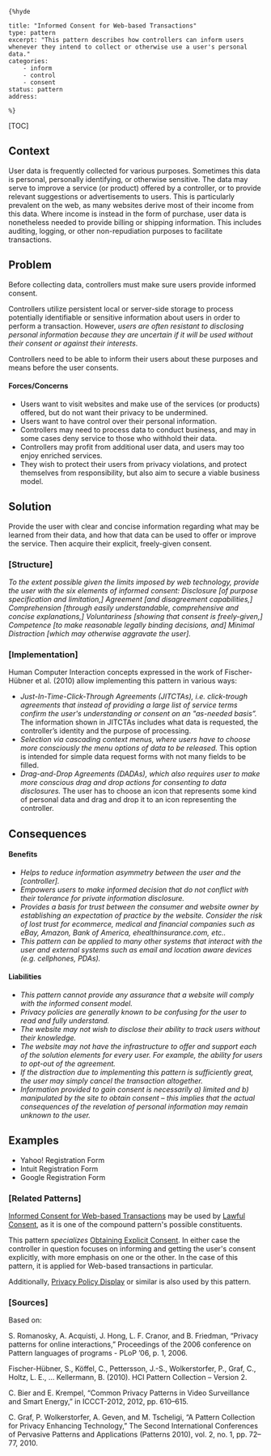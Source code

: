    {%hyde

    title: "Informed Consent for Web-based Transactions"
    type: pattern
    excerpt: "This pattern describes how controllers can inform users whenever they intend to collect or otherwise use a user's personal data."
    categories:
        - inform
        - control
        - consent
    status: pattern
    address:

    %}

[TOC]

<!--### [Also Known As]-->
<!-- All other names the pattern is known by.-->



## Context
<!-- The situations in which the pattern may apply.-->

User data is frequently collected for various purposes. Sometimes this data is personal, personally identifying, or otherwise sensitive. The data may serve to improve a service (or product) offered by a controller, or to provide relevant suggestions or advertisements to users. This is particularly prevalent on the web, as many websites derive most of their income from this data. Where income is instead in the form of purchase, user data is nonetheless needed to provide billing or shipping information. This includes auditing, logging, or other non-repudiation purposes to facilitate transactions.

## Problem
<!-- The problem a pattern addresses, including a list of forces describing why a problem might be difficult to solve.-->

Before collecting data, controllers must make sure users provide informed consent.

Controllers utilize persistent local or server-side storage to process potentially identifiable or sensitive information about users in order to perform a transaction. However, _users are often resistant to disclosing personal information because they are uncertain if it will be used without their consent or against their interests_.

Controllers need to be able to inform their users about these purposes and means before the user consents.

#### Forces/Concerns
- Users want to visit websites and make use of the services (or products) offered, but do not want their privacy to be undermined.
- Users want to have control over their personal information.
- Controllers may need to process data to conduct business, and may in some cases deny service to those who withhold their data.
- Controllers may profit from additional user data, and users may too enjoy enriched services.
- They wish to protect their users from privacy violations, and protect themselves from responsibility, but also aim to secure a viable business model.

## Solution
<!-- A concise description of how the pattern addresses the problem.-->

Provide the user with clear and concise information regarding what may be learned from their data, and how that data can be used to offer or improve the service. Then acquire their explicit, freely-given consent.

### [Structure]
<!--A detailed specification of the structural aspects of the pattern. A class diagram if applicable.-->

_To the extent possible given the limits imposed by web technology, provide the user with the six elements of informed consent: Disclosure [of purpose specification and limitation,] Agreement [and disagreement capabilities,] Comprehension [through easily understandable, comprehensive and concise explanations,] Voluntariness [showing that consent is freely-given,] Competence [to make reasonable legally binding decisions, and] Minimal Distraction [which may otherwise aggravate the user]._

### [Implementation]
<!--Guidelines for implementing the pattern; code fragments; suggested PETS; policy fragments.-->
Human Computer Interaction concepts expressed in the work of Fischer-Hübner et al. (2010) allow implementing this pattern in various ways:
- _Just-In-Time-Click-Through Agreements (JITCTAs), i.e. click-trough agreements that instead of providing a large list of service terms confirm the user's understanding or consent on an "as-needed basis”._ The information shown in JITCTAs includes what data is requested, the controller’s identity and the purpose of processing.
- _Selection via cascading context menus, where users have to choose more consciously the menu options of data to be released._ This option is intended for simple data request forms with not many fields to be filled.
- _Drag-and-Drop Agreements (DADAs), which also requires user to make more conscious drag and drop actions for consenting to data disclosures._ The user has to choose an icon that represents some kind of personal data and drag and drop it to an icon representing the controller.


## Consequences
<!--The advantages (benefits) and disadvantages (liabilities) of applying the pattern.-->

#### Benefits
- _Helps to reduce information asymmetry between the user and the [controller]._
- _Empowers users to make informed decision that do not conflict with their tolerance for private information disclosure._
- _Provides a basis for trust between the consumer and website owner by establishing an expectation of practice by the website. Consider the risk of lost trust for ecommerce, medical and financial companies such as eBay, Amazon, Bank of America, ehealthinsurance.com, etc.._
- _This pattern can be applied to many other systems that interact with the user and external systems such as email and location aware devices (e.g. cellphones, PDAs)._

#### Liabilities
- _This pattern cannot provide any assurance that a website will comply with the informed consent model._
- _Privacy policies are generally known to be confusing for the user to read and fully understand._
- _The website may not wish to disclose their ability to track users without their knowledge._
- _The website may not have the infrastructure to offer and support each of the solution elements for every user. For example, the ability for users to opt-out of the agreement._
- _If the distraction due to implementing this pattern is sufficiently great, the user may simply cancel the transaction altogether._
- _Information provided to gain consent is necessarily a) limited and b) manipulated by the site to obtain consent – this implies that the actual consequences of the revelation of personal information may remain unknown to the user._

<!--### [Constraints]-->
<!-- limitations as a consequence of applying the pattern.-->



## Examples
<!--Motivational example to see how the pattern is applied.-->

* Yahoo! Registration Form
* Intuit Registration Form
* Google Registration Form

<!--### [Known Uses]-->
<!-- Pointers to various applications of the pattern.-->



<!--## See Also-->
<!-- Any pointers to relevant information, not contained in the subfields below.-->



### [Related Patterns]
<!-- Supporting and conflicting patterns-->

[Informed Consent for Web-based Transactions](Informed-Consent-for-Web-based-Transactions) may be used by [Lawful Consent](Lawful-Consent), as it is one of the compound pattern's possible constituents.

This pattern _specializes_ [Obtaining Explicit Consent](Obtaining-Explicit-Consent). In either case the controller in question focuses on informing and getting the user's consent explicitly, with more emphasis on one or the other. In the case of this pattern, it is applied for Web-based transactions in particular.

Additionally, [Privacy Policy Display](Privacy-Policy-Display) or similar is also used by this pattern.

### [Sources]
<!-- References to the original source of the pattern.-->

Based on:

S. Romanosky, A. Acquisti, J. Hong, L. F. Cranor, and B. Friedman, “Privacy patterns for online interactions,” Proceedings of the 2006 conference on Pattern languages of programs - PLoP ’06, p. 1, 2006.

Fischer-Hübner, S., Köffel, C., Pettersson, J.-S., Wolkerstorfer, P., Graf, C., Holtz, L. E., … Kellermann, B. (2010). HCI Pattern Collection – Version 2.

C. Bier and E. Krempel, “Common Privacy Patterns in Video Surveillance and Smart Energy,” in ICCCT-2012, 2012, pp. 610–615.

C. Graf, P. Wolkerstorfer, A. Geven, and M. Tscheligi, “A Pattern Collection for Privacy Enhancing Technology,” The Second International Conferences of Pervasive Patterns and Applications (Patterns 2010), vol. 2, no. 1, pp. 72–77, 2010.

<!--## General Comments-->
<!-- Separate discussion on the pattern.-->



<!--## Tags-->
<!-- User definable descriptors for additional correlation.-->




